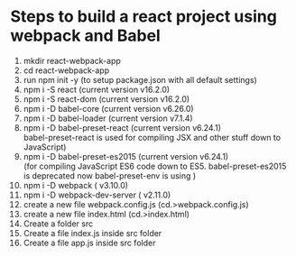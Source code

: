 Steps to build a react project using webpack and Babel
=================================================================
1.  mkdir react-webpack-app
2.  cd react-webpack-app
3.  run npm init -y (to setup package.json with all default settings)
4.  npm i -S react					(current version v16.2.0)
5.  npm i -S react-dom					(current version v16.2.0)
7.  npm i -D babel-core		 		(current version v6.26.0)
8.  npm i -D babel-loader				(current version v7.1.4)
9.  npm i -D babel-preset-react			 (current version v6.24.1)   
      babel-preset-react is used for compiling JSX and other stuff down to JavaScript)
10. npm i -D babel-preset-es2015	     		 (current version v6.24.1)  
(for compiling JavaScript ES6 code down to ES5. babel-preset-es2015 is deprecated now babel-preset-env is using )
11. npm i -D webpack					( v3.10.0)
12. npm i -D webpack-dev-server			( v2.11.0)
13. create a new file webpack.config.js  (cd.>webpack.config.js)
14. create a new file index.html  (cd.>index.html)
15.  Create a folder src
16.  Create a file index.js inside src folder
17.  Create a file app.js inside src folder
